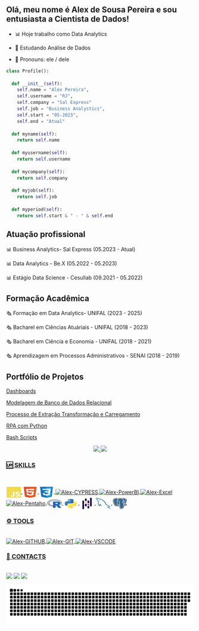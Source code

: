 ## Olá, meu nome é Alex de Sousa Pereira e sou entusiasta a Cientista de Dados!

- 📊 Hoje trabalho como Data Analytics

- 🌱 Estudando Análise de Dados

- 👦 Pronouns: ele / dele

```python
class Profile():
    
  def __init__(self):
    self.name = "Alex Pereira",
    self.username = "RJ",
    self.company = "Sal Express"
    self.job = "Business Analystics",
    self.start = "05-2023",
    self.end = "Atual"
  
  def myname(self):
    return self.name

  def myusername(self):
    return self.username

  def mycompany(self):
    return self.company

  def myjob(self):
    return self.job
  
  def myperiod(self):
    return self.start & " - " & self.end

```

## Atuação profissional
  
📊 Business Analytics- Sal Express (05.2023 - Atual) 

📊 Data Analytics - Be.X (05.2022 - 05.2023) 
 
📊 Estágio Data Science - Cesullab (09.2021 - 05.2022)

## Formação Acadêmica
  
:newspaper_roll: Formação em Data Analytics- UNIFAL (2023 - 2025)

:newspaper_roll: Bacharel em Ciências Atuáriais - UNIFAL (2018 - 2023)

:newspaper_roll: Bacharel em Ciência e Economia - UNIFAL (2018 - 2021)

:newspaper_roll: Aprendizagem em Processos Administrativos - SENAI (2018 - 2019)   

## Portfólio de Projetos

[Dashboards](https://github.com/alexdesousapereira/Power-BI-Projects)  

[Modelagem de Banco de Dados Relacional](https://github.com/alexdesousapereira/Projeto_Curriculo_MYSQL)  

[Processo de Extração Transformação e Carregamento](https://github.com/alexdesousapereira/Pentaho-Project)  

[RPA com Python](https://github.com/alexdesousapereira/RPA-Project)

[Bash Scripts](https://github.com/alexdesousapereira/BashScripts)

<div align="center">
  <a href="https://github.com/alexdesousapereira">
  <img height="180em" src="https://github-readme-stats.vercel.app/api?username=alexdesousapereira&show_icons=true&theme=dark&include_all_commits=true&count_private=true"/>
  <img height="180em" src="https://github-readme-stats.vercel.app/api/top-langs/?username=alexdesousapereira&layout=compact&langs_count=7&theme=dark"/>
</div>

<h3>🆙 SKILLS</h3>

<div style="display: inline_block"><br>

  <img align="center" alt="Alex-Js" height="30" width="40" src="https://raw.githubusercontent.com/devicons/devicon/master/icons/javascript/javascript-plain.svg"> <img align="center" alt="Alex-HTML" height="30" width="40" src="https://raw.githubusercontent.com/devicons/devicon/master/icons/html5/html5-original.svg"> <img align="center" alt="Alex-CSS" height="30" width="40" src="https://raw.githubusercontent.com/devicons/devicon/master/icons/css3/css3-original.svg"> <img align="center" alt="Alex-CYPRESS" height="30" width="40" src="https://raw.githubusercontent.com/simple-icons/simple-icons/6e46ec1fc23b60c8fd0d2f2ff46db82e16dbd75f/icons/cypress.svg"> <img align="center" alt="Alex-PowerBI" height="30" width="40" src="https://upload.wikimedia.org/wikipedia/commons/thumb/c/c9/Power_bi_logo_black.svg/1200px-Power_bi_logo_black.svg.png"> <img align="center" alt="Alex-Excel" height="30" width="40" src="https://cdn.icon-icons.com/icons2/2397/PNG/512/microsoft_office_excel_logo_icon_145720.png"> <img align="center" alt="Alex-Pentaho" height="30" width="40" src="https://logodix.com/logo/1960244.png"> <img align="center" alt="Alex-R" height="30" width="40" src="https://github.com/devicons/devicon/blob/master/icons/r/r-original.svg"> <img align="center" alt="Alex-Python" height="30" width="40" src="https://raw.githubusercontent.com/devicons/devicon/master/icons/python/python-original.svg"> <img align="center" alt="Alex-Pandas" height="30" width="40" src="https://raw.githubusercontent.com/devicons/devicon/2ae2a900d2f041da66e950e4d48052658d850630/icons/pandas/pandas-original.svg"> <img align="center" alt="Alex-MySQL" height="30" width="40" src="https://raw.githubusercontent.com/devicons/devicon/master/icons/mysql/mysql-original.svg">  <img align="center" alt="Alex-Postgres" height="30" width="40" src="https://github.com/devicons/devicon/blob/master/icons/postgresql/postgresql-original.svg">
  
</div>

<h3>⚙️ TOOLS</h3>
<div style="display: inline_block"><br>
    <img align="center" alt="Alex-GITHUB" height="30" width="40" src="https://cdn.jsdelivr.net/gh/devicons/devicon/icons/github/github-original.svg">
    <img align="center" alt="Alex-GIT" height="30" width="40" src="https://cdn.jsdelivr.net/gh/devicons/devicon/icons/git/git-original.svg">
    <img align="center" alt="Alex-VSCODE" height="30" width="40" src="https://cdn.jsdelivr.net/gh/devicons/devicon/icons/vscode/vscode-original.svg"> 
</div>

<h3>📱 CONTACTS</h3>
<div style="display: inline_block"><br>
  <a href="https://www.instagram.com/alexdesousapereiraa/" target="_blank"><img src="https://img.shields.io/badge/-Instagram-%23E4405F?style=for-the-badge&logo=instagram&logoColor=white" target="_blank"></a>
  <a href = "mailto:alexdesousapereiraa@gmail.com"><img src="https://img.shields.io/badge/-Gmail-%23333?style=for-the-badge&logo=gmail&logoColor=white" target="_blank"></a>
  <a href="https://www.linkedin.com/in/alex-pereira-14b798169/" target="_blank"><img src="https://img.shields.io/badge/-LinkedIn-%230077B5?style=for-the-badge&logo=linkedin&logoColor=white" target="_blank"></a> 
  

  ![Snake animation](https://github.com/alexdesousapereira/alexdesousapereira/blob/output/github-contribution-grid-snake.svg)
  
</div>

